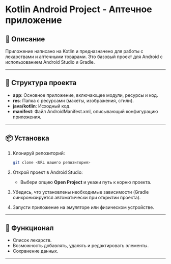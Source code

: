 # Kotlin Android Project - Аптечное приложение

## 📖 Описание

Приложение написано на Kotlin и предназначено для работы с лекарствами и аптечными товарами. Это базовый проект для Android с использованием Android Studio и Gradle.

---

## 📂 Структура проекта

- **app**: Основное приложение, включающее модули, ресурсы и код.
- **res**: Папка с ресурсами (макеты, изображения, стили).
- **java/kotlin**: Исходный код.
- **manifest**: Файл AndroidManifest.xml, описывающий конфигурацию приложения.

---

## 📦 Установка

1. Клонируй репозиторий:
   ```bash
   git clone <URL вашего репозитория>
   ```

2. Открой проект в Android Studio:
   - Выбери опцию **Open Project** и укажи путь к корню проекта.

3. Убедись, что установлены необходимые зависимости (Gradle синхронизируется автоматически при открытии проекта).

4. Запусти приложение на эмуляторе или физическом устройстве.

---

## 🚀 Функционал

- Список лекарств.
- Возможность добавлять, удалять и редактировать элементы.
- Сохранение данных.

---